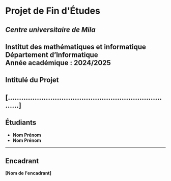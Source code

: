 # **Projet de Fin d'Études**

## *Centre universitaire de Mila*  
**Institut des mathématiques et informatique**  
**Département d’Informatique**  
**Année académique** : 2024/2025  
---

## **Intitulé du Projet**  
**[…………………………………………………………………]**  
---

## **Étudiants**  
- **Nom Prénom**  
- **Nom Prénom**  
---

## **Encadrant**  
**[Nom de l'encadrant]**
